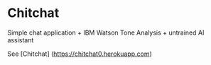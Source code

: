 # Chitchat

Simple chat application + IBM Watson Tone Analysis + untrained AI assistant

See [Chitchat] (https://chitchat0.herokuapp.com)
